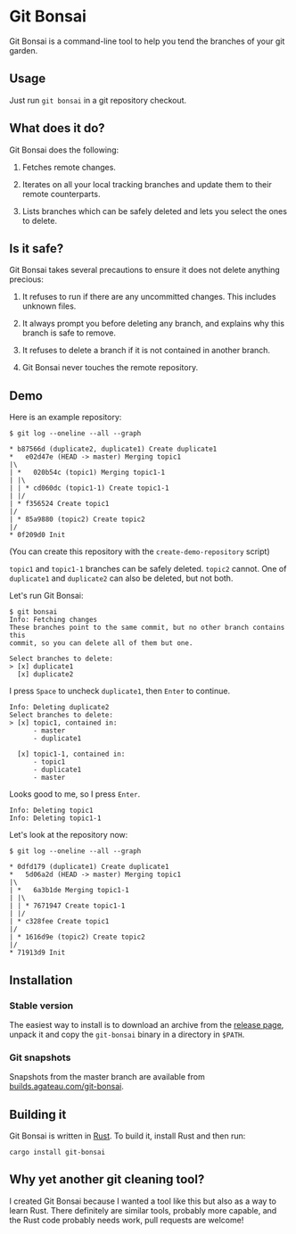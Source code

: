 # Git Bonsai

Git Bonsai is a command-line tool to help you tend the branches of your git garden.

## Usage

Just run `git bonsai` in a git repository checkout.

## What does it do?

Git Bonsai does the following:

1. Fetches remote changes.

2. Iterates on all your local tracking branches and update them to their remote counterparts.

3. Lists branches which can be safely deleted and lets you select the ones to delete.

## Is it safe?

Git Bonsai takes several precautions to ensure it does not delete anything precious:

1. It refuses to run if there are any uncommitted changes. This includes unknown files.

2. It always prompt you before deleting any branch, and explains why this branch is safe to remove.

3. It refuses to delete a branch if it is not contained in another branch.

4. Git Bonsai never touches the remote repository.

## Demo

Here is an example repository:

```
$ git log --oneline --all --graph

* b87566d (duplicate2, duplicate1) Create duplicate1
*   e02d47e (HEAD -> master) Merging topic1
|\
| *   020b54c (topic1) Merging topic1-1
| |\
| | * cd060dc (topic1-1) Create topic1-1
| |/
| * f356524 Create topic1
|/
| * 85a9880 (topic2) Create topic2
|/
* 0f209d0 Init
```

(You can create this repository with the `create-demo-repository` script)

`topic1` and `topic1-1` branches can be safely deleted. `topic2` cannot. One of `duplicate1` and `duplicate2` can also be deleted, but not both.

Let's run Git Bonsai:

```
$ git bonsai
Info: Fetching changes
These branches point to the same commit, but no other branch contains this
commit, so you can delete all of them but one.

Select branches to delete:
> [x] duplicate1
  [x] duplicate2
```

I press `Space` to uncheck `duplicate1`, then `Enter` to continue.

```
Info: Deleting duplicate2
Select branches to delete:
> [x] topic1, contained in:
      - master
      - duplicate1

  [x] topic1-1, contained in:
      - topic1
      - duplicate1
      - master
```

Looks good to me, so I press `Enter`.

```
Info: Deleting topic1
Info: Deleting topic1-1
```

Let's look at the repository now:

```
$ git log --oneline --all --graph

* 0dfd179 (duplicate1) Create duplicate1
*   5d06a2d (HEAD -> master) Merging topic1
|\
| *   6a3b1de Merging topic1-1
| |\
| | * 7671947 Create topic1-1
| |/
| * c328fee Create topic1
|/
| * 1616d9e (topic2) Create topic2
|/
* 71913d9 Init
```

## Installation

### Stable version

The easiest way to install is to download an archive from the [release page][release], unpack it and copy the `git-bonsai` binary in a directory in `$PATH`.

[release]: https://github.com/agateau/git-bonsai/releases

### Git snapshots

Snapshots from the master branch are available from [builds.agateau.com/git-bonsai](https://builds.agateau.com/git-bonsai).

## Building it

Git Bonsai is written in [Rust][]. To build it, install Rust and then run:

    cargo install git-bonsai

[Rust]: https://www.rust-lang.org

## Why yet another git cleaning tool?

I created Git Bonsai because I wanted a tool like this but also as a way to learn Rust. There definitely are similar tools, probably more capable, and the Rust code probably needs work, pull requests are welcome!
